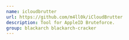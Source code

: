 ```yaml
---
name: icloudbrutter
url: https://github.com/m4ll0k/iCloudBrutter
description: Tool for AppleID Bruteforce.
group: blackarch blackarch-cracker
---
```


